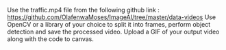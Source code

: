Use the traffic.mp4 file from the following github link : https://github.com/OlafenwaMoses/ImageAI/tree/master/data-videos
Use OpenCV or a library of your choice to split it into frames, perform object detection and save the processed video. 
Upload a GIF of your output video along with the code to canvas.
